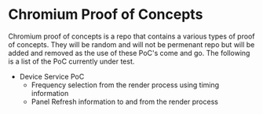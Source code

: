 # Chromium Proof of Concepts
Chromium proof of concepts is a repo that contains a various types of proof of concepts.  They will be random and will not be permenant repo but will be added and removed as the use of these PoC's come and go.  The following is a list of the PoC currently under test.

- Device Service PoC
  - Frequency selection from the render process using timing information
  - Panel Refresh information to and from the render process


